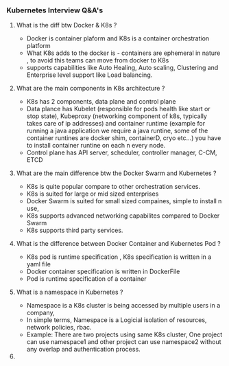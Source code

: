 ### Kubernetes Interview Q&A's

1. What is the diff btw Docker & K8s ?
    - Docker is container plaform and K8s is a container orchestration platform 
    - What K8s adds to the docker is - containers are ephemeral in nature , to avoid this teams can move from docker to K8s
    - supports capabilities like Auto Healing, Auto scaling, Clustering and Enterprise level support like Load balancing.


2. What are the main components in K8s architecture ? 
    - K8s has 2 components,  data plane and control plane
    - Data plance has Kubelet (responsible for pods health like start or stop state), Kubeproxy (networking component of k8s, typically takes care of ip addresses) and container runtime (example for running a java application we require a java runtine, some of the container runtines are docker shim, containerD, cryo etc...) you have to install container runtine on each n every node. 
    - Control plane has API server, scheduler, controller manager, C-CM, ETCD


3. What are the main difference btw the Docker Swarm and Kubernetes ?
    - K8s is quite popular compare to other orchestration services.
    - K8s is suited for large or mid sized enterprises
    - Docker Swarm is suited for small sized compaines, simple to  install n use, 
    - K8s supports advanced networking capabilites compared to Docker Swarm
    - K8s supports third party services.


4. What is the difference between Docker Container and Kubernetes Pod ? 
    - K8s pod is runtime specification , K8s specification is written in a yaml file
    - Docker container specification is written in DockerFile
    - Pod is runtime specification of a container


5. What is a namespace in Kubernetes ?
    - Namespace is a K8s cluster is being accessed by multiple users in a company, 
    - In simple terms, Namespace is a Logicial isolation of resources, network policies, rbac. 
    - Example: There are two projects using same K8s cluster, One project can use namespace1 and other project can use namespace2 without any overlap and authentication process.


6. 